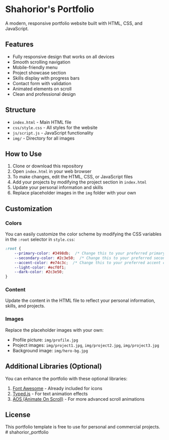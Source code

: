 # Shahorior's Portfolio

A modern, responsive portfolio website built with HTML, CSS, and JavaScript.

## Features

- Fully responsive design that works on all devices
- Smooth scrolling navigation
- Mobile-friendly menu
- Project showcase section
- Skills display with progress bars
- Contact form with validation
- Animated elements on scroll
- Clean and professional design

## Structure

- `index.html` - Main HTML file
- `css/style.css` - All styles for the website
- `js/script.js` - JavaScript functionality
- `img/` - Directory for all images

## How to Use

1. Clone or download this repository
2. Open `index.html` in your web browser
3. To make changes, edit the HTML, CSS, or JavaScript files
4. Add your projects by modifying the project section in `index.html`
5. Update your personal information and skills
6. Replace placeholder images in the `img` folder with your own

## Customization

### Colors

You can easily customize the color scheme by modifying the CSS variables in the `:root` selector in `style.css`:

```css
:root {
    --primary-color: #3498db;  /* Change this to your preferred primary color */
    --secondary-color: #2c3e50;  /* Change this to your preferred secondary color */
    --accent-color: #e74c3c;  /* Change this to your preferred accent color */
    --light-color: #ecf0f1;
    --dark-color: #2c3e50;
}
```

### Content

Update the content in the HTML file to reflect your personal information, skills, and projects.

### Images

Replace the placeholder images with your own:

- Profile picture: `img/profile.jpg`
- Project images: `img/project1.jpg`, `img/project2.jpg`, `img/project3.jpg`
- Background image: `img/hero-bg.jpg`

## Additional Libraries (Optional)

You can enhance the portfolio with these optional libraries:

1. [Font Awesome](https://fontawesome.com/) - Already included for icons
2. [Typed.js](https://github.com/mattboldt/typed.js/) - For text animation effects
3. [AOS (Animate On Scroll)](https://michalsnik.github.io/aos/) - For more advanced scroll animations

## License

This portfolio template is free to use for personal and commercial projects. # shahorior_portfolio
